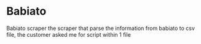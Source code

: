 # Babiato
Babiato scraper
the scraper that parse the information from babiato to csv file,
the customer asked me for script within 1 file

